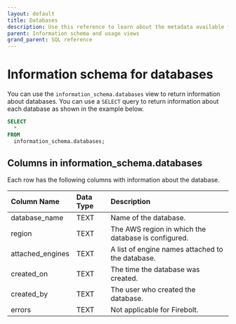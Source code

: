 ```yaml
---
layout: default
title: Databases
description: Use this reference to learn about the metadata available for Firebolt databases using the information schema.
parent: Information schema and usage views
grand_parent: SQL reference
---
```


# Information schema for databases

You can use the `information_schema.databases` view to return information about databases. You can use a `SELECT` query to return information about each database as shown in the example below.

```sql
SELECT
  *
FROM
  information_schema.databases;
```

## Columns in information_schema.databases

Each row has the following columns with information about the database.

| Column Name                   | Data Type | Description |
| :-----------------------------| :-------- | :---------- |
| database_name                 | TEXT      | Name of the database. |
| region                        | TEXT      | The AWS region in which the database is configured. |
| attached_engines              | TEXT      | A list of engine names attached to the database. |
| created_on                    | TEXT      | The time the database was created. |
| created_by                    | TEXT      | The user who created the database. |
| errors                        | TEXT      | Not applicable for Firebolt. |
